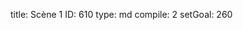 title:          Scène 1
ID:             610
type:           md
compile:        2
setGoal:        260


